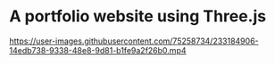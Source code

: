 # A portfolio website using Three.js

https://user-images.githubusercontent.com/75258734/233184906-14edb738-9338-48e8-9d81-b1fe9a2f26b0.mp4

